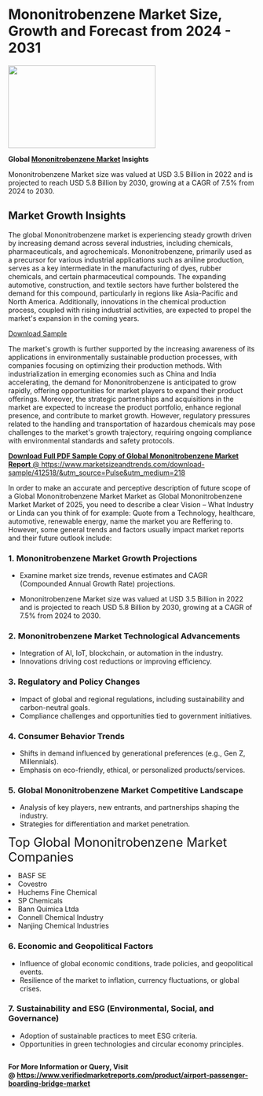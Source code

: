 <H1>Mononitrobenzene Market Size, Growth and Forecast from 2024 - 2031</H1><img class="aligncenter size-medium wp-image-584254" src="https://thirdeyenews.in/wp-content/uploads/2024/09/Global-Market-Research-300x168.jpeg" alt="" width="300" height="168" /><p><strong>Global&nbsp;<a href="https://www.marketsizeandtrends.com/download-sample/412518/&amp;utm_source=Pulse&amp;utm_medium=218">Mononitrobenzene Market</a> Insights</strong></p><p>Mononitrobenzene Market size was valued at USD 3.5 Billion in 2022 and is projected to reach USD 5.8 Billion by 2030, growing at a CAGR of 7.5% from 2024 to 2030.</p><p><h2>Market Growth Insights</h2> <p>The global Mononitrobenzene market is experiencing steady growth driven by increasing demand across several industries, including chemicals, pharmaceuticals, and agrochemicals. Mononitrobenzene, primarily used as a precursor for various industrial applications such as aniline production, serves as a key intermediate in the manufacturing of dyes, rubber chemicals, and certain pharmaceutical compounds. The expanding automotive, construction, and textile sectors have further bolstered the demand for this compound, particularly in regions like Asia-Pacific and North America. Additionally, innovations in the chemical production process, coupled with rising industrial activities, are expected to propel the market's expansion in the coming years.</p> <p><a href="#">Download Sample</a></p> <p>The market's growth is further supported by the increasing awareness of its applications in environmentally sustainable production processes, with companies focusing on optimizing their production methods. With industrialization in emerging economies such as China and India accelerating, the demand for Mononitrobenzene is anticipated to grow rapidly, offering opportunities for market players to expand their product offerings. Moreover, the strategic partnerships and acquisitions in the market are expected to increase the product portfolio, enhance regional presence, and contribute to market growth. However, regulatory pressures related to the handling and transportation of hazardous chemicals may pose challenges to the market's growth trajectory, requiring ongoing compliance with environmental standards and safety protocols. <p><a href="#"></p><p><span class=""><strong>Download Full PDF Sample Copy of Global Mononitrobenzene Market Report</strong> @ <a href="https://www.marketsizeandtrends.com/download-sample/412518/&amp;utm_source=Pulse&amp;utm_medium=218" target="_blank">https://www.marketsizeandtrends.com/download-sample/412518/&amp;utm_source=Pulse&amp;utm_medium=218</a></span></p><p>In order to make an accurate and perceptive description of future scope of a Global&nbsp;Mononitrobenzene Market Market as Global&nbsp;Mononitrobenzene Market Market of 2025, you need to describe a clear Vision &ndash; What Industry or Linda can you think of for example: Quote from a Technology, healthcare, automotive, renewable energy, name the market you are Reffering to. However, some general trends and factors usually impact market reports and their future outlook include:</p><h3>1.&nbsp;<strong>Mononitrobenzene Market Growth Projections</strong></h3><ul><li>Examine market size trends, revenue estimates and CAGR (Compounded Annual Growth Rate) projections.</li><li><p>Mononitrobenzene Market size was valued at USD 3.5 Billion in 2022 and is projected to reach USD 5.8 Billion by 2030, growing at a CAGR of 7.5% from 2024 to 2030.</p></li></ul><h3>2.&nbsp;<strong>Mononitrobenzene Market Technological Advancements</strong></h3><ul><li>Integration of AI, IoT, blockchain, or automation in the industry.</li><li>Innovations driving cost reductions or improving efficiency.</li></ul><h3>3.&nbsp;<strong>Regulatory and Policy Changes</strong></h3><ul><li>Impact of global and regional regulations, including sustainability and carbon-neutral goals.</li><li>Compliance challenges and opportunities tied to government initiatives.</li></ul><h3>4.&nbsp;<strong>Consumer Behavior Trends</strong></h3><ul><li>Shifts in demand influenced by generational preferences (e.g., Gen Z, Millennials).</li><li>Emphasis on eco-friendly, ethical, or personalized products/services.</li></ul><h3>5.&nbsp;<strong>Global Mononitrobenzene Market Competitive Landscape</strong></h3><ul><li>Analysis of key players, new entrants, and partnerships shaping the industry.</li><li>Strategies for differentiation and market penetration.</li></ul><p data-pm-slice="1 1 []"><span style="color: inherit; font-family: inherit; font-size: 25px;">Top Global Mononitrobenzene Market Companies</span></p><div class="" data-test-id=""><p><li>BASF SE</li><li> Covestro</li><li> Huchems Fine Chemical</li><li> SP Chemicals</li><li> Bann Quimica Ltda</li><li> Connell Chemical Industry</li><li> Nanjing Chemical Industries</li></p></div><h3>6.&nbsp;<strong>Economic and Geopolitical Factors</strong></h3><ul><li>Influence of global economic conditions, trade policies, and geopolitical events.</li><li>Resilience of the market to inflation, currency fluctuations, or global crises.</li></ul><h3>7.&nbsp;<strong>Sustainability and ESG (Environmental, Social, and Governance)</strong></h3><ul><li>Adoption of sustainable practices to meet ESG criteria.</li><li>Opportunities in green technologies and circular economy principles.</li></ul><h2><strong style="font-size: 14px;">For More Information or Query, Visit @&nbsp;</strong><a style="background-color: #ffffff; font-size: 14px;" href="https://www.marketsizeandtrends.com/report/mononitrobenzene-market/" target="_blank">https://www.verifiedmarketreports.com/product/airport-passenger-boarding-bridge-market</a></h2>
